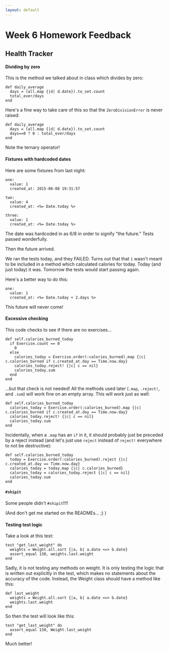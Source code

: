 ```yaml
---
layout: default
---
```


# Week 6 Homework Feedback

## Health Tracker

#### Dividing by zero

This is the method we talked about in class which divides by zero:

    def daily_average
      days = (all.map {|d| d.date}).to_set.count
      total_ever/days
    end

Here's a fine way to take care of this so that the `ZeroDivisionError` is never raised:

    def daily_average
      days = (all.map {|d| d.date}).to_set.count
      days==0 ? 0 : total_ever/days
    end

Note the ternary operator!

#### Fixtures with hardcoded dates

Here are some fixtures from last night:

    one:
      value: 1
      created_at: 2015-06-08 19:31:57

    two:
      value: 4
      created_at: <%= Date.today %>

    three:
      value: 1
      created_at: <%= Date.today %>

The date was hardcoded in as 6/8 in order to signify "the future."  Tests passed wonderfully.

Then the future arrived.

We ran the tests today, and they FAILED.  Turns out that that `1` wasn't meant to be included in a method which calculated calories for today.  Today (and just today) it was.  Tomorrow the tests would start passing again.

Here's a better way to do this:

    one:
      value: 1
      created_at: <%= Date.today + 2.days %>

This future will never come!


#### Excessive checking

This code checks to see if there are no exercises...

    def self.calories_burned_today
      if Exercise.count == 0
        0
      else
        calories_today = Exercise.order(:calories_burned).map {|c| c.calories_burned if c.created_at.day == Time.now.day}
        calories_today.reject! {|c| c == nil}
        calories_today.sum
      end
    end

...but that check is not needed!  All the methods used later (`.map`, `.reject!`, and `.sum`) will work fine on an empty array.  This will work just as well:

    def self.calories_burned_today
      calories_today = Exercise.order(:calories_burned).map {|c| c.calories_burned if c.created_at.day == Time.now.day}
      calories_today.reject! {|c| c == nil}
      calories_today.sum
    end

Incidentally, when a `.map` has an `if` in it, it should probably just be preceded by a reject instead (and let's just use `reject` instead of `reject!` everywhere to not be destructive):

    def self.calories_burned_today
      today = Exercise.order(:calories_burned).reject {|c| c.created_at.day == Time.now.day}
      calories_today = today.map {|c| c.calories_burned}
      calories_today = calories_today.reject {|c| c == nil}
      calories_today.sum
    end

#### `#shipit`

Some people didn't `#shipit`!!!!

(And don't get me started on the READMEs... ;) )


#### Testing test logic

Take a look at this test:

    test "get_last_weight" do
      weights = Weight.all.sort {|a, b| a.date <=> b.date}
      assert_equal 130, weights.last.weight
    end

Sadly, it is not testing any methods on weight.  It is only testing the logic that is written out explicitly in the test, which makes no statements about the accuracy of the code.  Instead, the Weight class should have a method like this:

    def last_weight
      weights = Weight.all.sort {|a, b| a.date <=> b.date}
      weights.last.weight
    end

So then the test will look like this:

    test "get_last_weight" do
      assert_equal 130, Weight.last_weight
    end

Much better!
